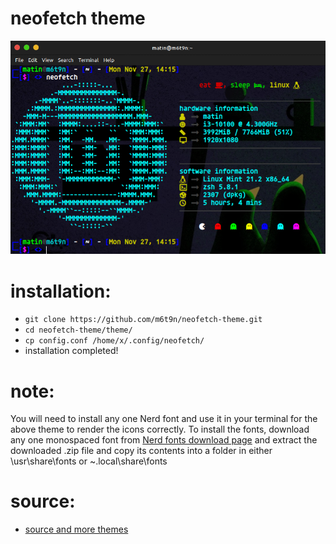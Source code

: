 # neofetch theme

![theme_preview](https://github.com/m6t9n/neofetch-theme/blob/main/theme/theme_preview.png)
  
# installation:

 - `git clone https://github.com/m6t9n/neofetch-theme.git`
 - `cd neofetch-theme/theme/`
 - `cp config.conf /home/x/.config/neofetch/`
 - installation completed!

# note:

You will need to install any one Nerd font and use it in your terminal for the above theme to render the icons correctly. To install the fonts, download any one monospaced font from 
[Nerd fonts download page](https://www.nerdfonts.com/font-downloads)
and extract the downloaded .zip file and copy its contents into a folder in either \usr\share\fonts or ~\.local\share\fonts

# source:

 - [source and more themes](https://github.com/Chick2D/neofetch-theme)
